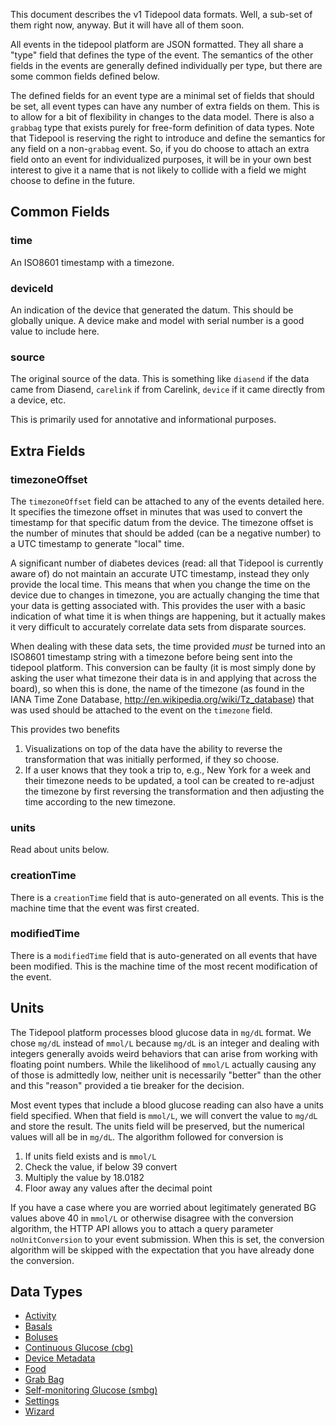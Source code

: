 This document describes the v1 Tidepool data formats.  Well, a sub-set of them right now, anyway.  But it will have all of them soon.

All events in the tidepool platform are JSON formatted.  They all share a "type" field that defines the type of the event.  The semantics of the other fields in the events are generally defined individually per type, but there are some common fields defined below.  

The defined fields for an event type are a minimal set of fields that should be set, all event types can have any number of extra fields on them.  This is to allow for a bit of flexibility in changes to the data model.  There is also a `grabbag` type that exists purely for free-form definition of data types.  Note that Tidepool is reserving the right to introduce and define the semantics for any field on a non-`grabbag` event.  So, if you do choose to attach an extra field onto an event for individualized purposes, it will be in your own best interest to give it a name that is not likely to collide with a field we might choose to define in the future.

## Common Fields

### time

An ISO8601 timestamp with a timezone.

### deviceId

An indication of the device that generated the datum.  This should be globally unique.  A device make and model with serial number is a good value to include here.

### source

The original source of the data.  This is something like `diasend` if the data came from Diasend, `carelink` if from Carelink, `device` if it came directly from a device, etc.

This is primarily used for annotative and informational purposes.

## Extra Fields

### timezoneOffset

The `timezoneOffset` field can be attached to any of the events detailed here.  It specifies the timezone offset in minutes that was used to convert the timestamp for that specific datum from the device.  The timezone offset is the number of minutes that should be added (can be a negative number) to a UTC timestamp to generate "local" time.

A significant number of diabetes devices (read: all that Tidepool is currently aware of) do not maintain an accurate UTC timestamp, instead they only provide the local time.  This means that when you change the time on the device due to changes in timezone, you are actually changing the time that your data is getting associated with.  This provides the user with a basic indication of what time it is when things are happening, but it actually makes it very difficult to accurately correlate data sets from disparate sources.

When dealing with these data sets, the time provided *must* be turned into an ISO8601 timestamp string with a timezone before being sent into the tidepool platform.  This conversion can be faulty (it is most simply done by asking the user what timezone their data is in and applying that across the board), so when this is done, the name of the timezone (as found in the IANA Time Zone Database, http://en.wikipedia.org/wiki/Tz_database) that was used should be attached to the event on the `timezone` field.

This provides two benefits

1. Visualizations on top of the data have the ability to reverse the transformation that was initially performed, if they so choose.
2. If a user knows that they took a trip to, e.g., New York for a week and their timezone needs to be updated, a tool can be created to re-adjust the timezone by first reversing the transformation and then adjusting the time according to the new timezone.

### units

Read about units below.

### creationTime

There is a `creationTime` field that is auto-generated on all events.  This is the machine time that the event was first created.

### modifiedTime

There is a `modifiedTime` field that is auto-generated on all events that have been modified.  This is the machine time of the most recent modification of the event.

## Units

The Tidepool platform processes blood glucose data in `mg/dL` format.  We chose `mg/dL` instead of `mmol/L` because `mg/dL` is an integer and dealing with integers generally avoids weird behaviors that can arise from working with floating point numbers.  While the likelihood of `mmol/L` actually causing any of those is admittedly low, neither unit is necessarily "better" than the other and this "reason" provided a tie breaker for the decision.

Most event types that include a blood glucose reading can also have a units field specified.  When that field is `mmol/L`, we will convert the value to `mg/dL` and store the result.  The units field will be preserved, but the numerical values will all be in `mg/dL`.  The algorithm followed for conversion is

1. If units field exists and is `mmol/L`
2. Check the value, if below 39 convert
3. Multiply the value by 18.0182
4. Floor away any values after the decimal point

If you have a case where you are worried about legitimately generated BG values above 40 in `mmol/L` or otherwise disagree with the conversion algorithm, the HTTP API allows you to attach a query parameter `noUnitConversion` to your event submission.  When this is set, the conversion algorithm will be skipped with the expectation that you have already done the conversion.

## Data Types

* [Activity](./v1/activity.md)
* [Basals](./v1/basal.md)
* [Boluses](./v1/bolus.md)
* [Continuous Glucose (cbg)](./v1/cbg.md)
* [Device Metadata](./v1/deviceMeta.md)
* [Food](./v1/food.md)
* [Grab Bag](./v1/grabbag.md)
* [Self-monitoring Glucose (smbg)](./v1/smbg.md)
* [Settings](./v1/settings.md)
* [Wizard](./v1/wizard.md)